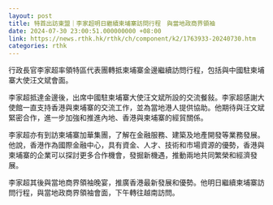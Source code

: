 ```yaml
---
layout: post
title: 特首出訪東盟｜李家超明日繼續柬埔寨訪問行程　與當地政商界領袖
date: 2024-07-30 23:00:51.000000000 +08:00
link: https://news.rthk.hk/rthk/ch/component/k2/1763933-20240730.htm
categories: rthk
---
```


行政長官李家超率領特區代表團轉抵柬埔寨金邊繼續訪問行程，包括與中國駐柬埔寨大使汪文斌會面。

李家超抵達金邊後，出席中國駐柬埔寨大使汪文斌所設的交流餐敍。李家超感謝大使館一直支持香港與柬埔寨的交流工作，並為當地港人提供協助。他期待與汪文斌緊密合作，進一步加強和推進內地、香港與柬埔寨的經貿關係。

李家超亦有到訪柬埔寨加華集團，了解在金融服務、建築及地產開發等業務發展。他說，香港作為國際金融中心，具有資金、人才、技術和市場資源的優勢，香港與柬埔寨的企業可以探討更多合作機會，發掘新機遇，推動兩地共同繁榮和經濟發展。　 

李家超其後與當地商界領袖晚宴，推廣香港最新發展和優勢。他明日繼續柬埔寨訪問行程，與當地政商界領袖會面，下午轉往越南訪問。
